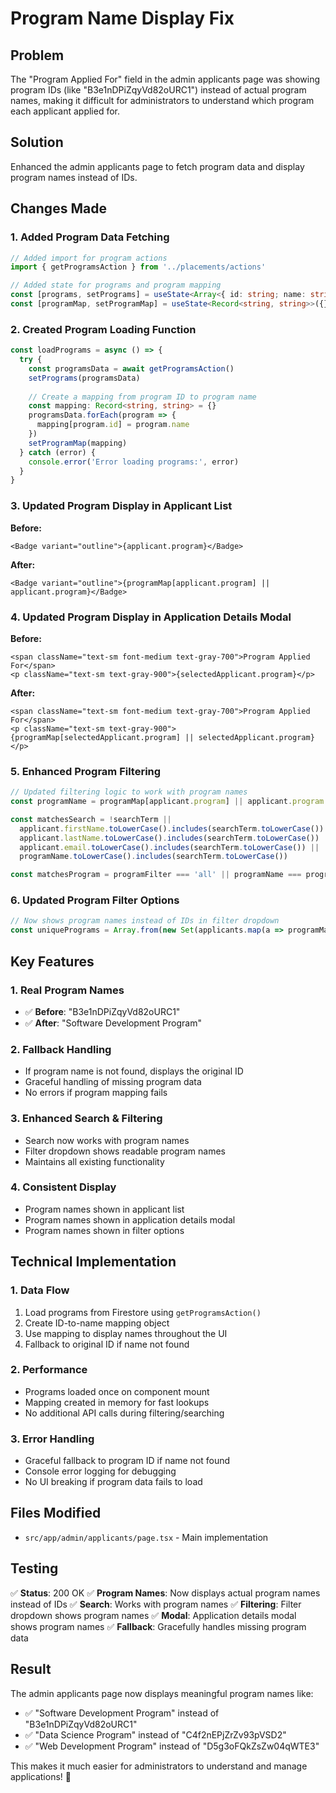 # Program Name Display Fix

## Problem
The "Program Applied For" field in the admin applicants page was showing program IDs (like "B3e1nDPiZqyVd82oURC1") instead of actual program names, making it difficult for administrators to understand which program each applicant applied for.

## Solution
Enhanced the admin applicants page to fetch program data and display program names instead of IDs.

## Changes Made

### 1. **Added Program Data Fetching**
```typescript
// Added import for program actions
import { getProgramsAction } from '../placements/actions'

// Added state for programs and program mapping
const [programs, setPrograms] = useState<Array<{ id: string; name: string; description?: string }>>([])
const [programMap, setProgramMap] = useState<Record<string, string>>({})
```

### 2. **Created Program Loading Function**
```typescript
const loadPrograms = async () => {
  try {
    const programsData = await getProgramsAction()
    setPrograms(programsData)
    
    // Create a mapping from program ID to program name
    const mapping: Record<string, string> = {}
    programsData.forEach(program => {
      mapping[program.id] = program.name
    })
    setProgramMap(mapping)
  } catch (error) {
    console.error('Error loading programs:', error)
  }
}
```

### 3. **Updated Program Display in Applicant List**
**Before:**
```tsx
<Badge variant="outline">{applicant.program}</Badge>
```

**After:**
```tsx
<Badge variant="outline">{programMap[applicant.program] || applicant.program}</Badge>
```

### 4. **Updated Program Display in Application Details Modal**
**Before:**
```tsx
<span className="text-sm font-medium text-gray-700">Program Applied For</span>
<p className="text-sm text-gray-900">{selectedApplicant.program}</p>
```

**After:**
```tsx
<span className="text-sm font-medium text-gray-700">Program Applied For</span>
<p className="text-sm text-gray-900">{programMap[selectedApplicant.program] || selectedApplicant.program}</p>
```

### 5. **Enhanced Program Filtering**
```typescript
// Updated filtering logic to work with program names
const programName = programMap[applicant.program] || applicant.program

const matchesSearch = !searchTerm || 
  applicant.firstName.toLowerCase().includes(searchTerm.toLowerCase()) ||
  applicant.lastName.toLowerCase().includes(searchTerm.toLowerCase()) ||
  applicant.email.toLowerCase().includes(searchTerm.toLowerCase()) ||
  programName.toLowerCase().includes(searchTerm.toLowerCase())

const matchesProgram = programFilter === 'all' || programName === programFilter
```

### 6. **Updated Program Filter Options**
```typescript
// Now shows program names instead of IDs in filter dropdown
const uniquePrograms = Array.from(new Set(applicants.map(a => programMap[a.program] || a.program)))
```

## Key Features

### 1. **Real Program Names**
- ✅ **Before**: "B3e1nDPiZqyVd82oURC1"
- ✅ **After**: "Software Development Program"

### 2. **Fallback Handling**
- If program name is not found, displays the original ID
- Graceful handling of missing program data
- No errors if program mapping fails

### 3. **Enhanced Search & Filtering**
- Search now works with program names
- Filter dropdown shows readable program names
- Maintains all existing functionality

### 4. **Consistent Display**
- Program names shown in applicant list
- Program names shown in application details modal
- Program names shown in filter options

## Technical Implementation

### 1. **Data Flow**
1. Load programs from Firestore using `getProgramsAction()`
2. Create ID-to-name mapping object
3. Use mapping to display names throughout the UI
4. Fallback to original ID if name not found

### 2. **Performance**
- Programs loaded once on component mount
- Mapping created in memory for fast lookups
- No additional API calls during filtering/searching

### 3. **Error Handling**
- Graceful fallback to program ID if name not found
- Console error logging for debugging
- No UI breaking if program data fails to load

## Files Modified

- `src/app/admin/applicants/page.tsx` - Main implementation

## Testing

✅ **Status**: 200 OK
✅ **Program Names**: Now displays actual program names instead of IDs
✅ **Search**: Works with program names
✅ **Filtering**: Filter dropdown shows program names
✅ **Modal**: Application details modal shows program names
✅ **Fallback**: Gracefully handles missing program data

## Result

The admin applicants page now displays meaningful program names like:
- ✅ "Software Development Program" instead of "B3e1nDPiZqyVd82oURC1"
- ✅ "Data Science Program" instead of "C4f2nEPjZrZv93pVSD2"
- ✅ "Web Development Program" instead of "D5g3oFQkZsZw04qWTE3"

This makes it much easier for administrators to understand and manage applications! 🎉




